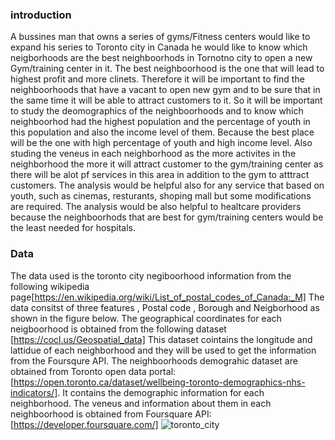 ### introduction 

A bussines man that owns a series of gyms/Fitness centers would like to expand his series to Toronto city in Canada he would like to know which neigborhoods are the best neighboorhods in Tornotno city to open a new Gym/training center in it.
The best neighboorhood is the one that will lead to highest profit and more clinets. Therefore it will be important to find the neighboorhoods that have a vacant to open new gym and to be sure that in the same time it will be able to attract customers to it. So it will be important to study the deomographics of the neighboorhoods and to know which neighboorhod had the highest population and the percentage of youth in this population and also the income level of them. Because the best place will be the one with high percentage of youth and high income level. Also studing the veneus in each neighborhood as the more activites in the neighborhood the more it will attract customer to the gym/training center as there will be alot pf services in this area in addition to the gym to atttract customers.
The analysis would be helpful also for any service that based on youth, such as cinemas, resturants, shoping mall but some modifications are required. The analysis would be also helpful to healtcare providers because the neighboorhods that are best for gym/training centers would be the least needed for hospitals.

### Data

The data used is the toronto city negiboorhood information from the following wikipedia page[https://en.wikipedia.org/wiki/List_of_postal_codes_of_Canada:_M]
The data consitst of three features , Postal code , Borough and Neigborhood as shown in the figure below.
The geographical coordinates for each neigboorhood is obtained from the following dataset [https://cocl.us/Geospatial_data] This dataset cointains the longitude and lattidue of each neighborhood and they will be used to get the information from the Foursqure API.
The neighboorhoods demograhic dataset are obtained from Toronto open data portal: [https://open.toronto.ca/dataset/wellbeing-toronto-demographics-nhs-indicators/]. It contains the demographic information for each neighborhood.
The veneus and information about them in each neighboorhood is obtained from Foursquare API: [https://developer.foursquare.com/]
![toronto_city](https://user-images.githubusercontent.com/72076328/107884557-6169bc00-6efe-11eb-8707-4b3df6e706ce.PNG)
